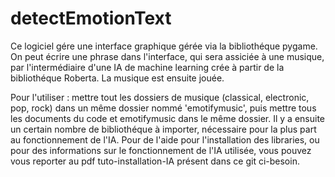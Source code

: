 # detectEmotionText

Ce logiciel gére une interface graphique gérée via la bibliothéque pygame. On peut écrire une phrase dans l'interface, qui sera 
assiciée à une musique, par l'intermédiaire d'une IA de machine learning crée à partir de la bibliothéque Roberta. La musique est
ensuite jouée.

Pour l'utiliser : mettre tout les dossiers de musique (classical, electronic, pop, rock) dans un même dossier nommé 'emotifymusic', puis mettre tous les documents du code et emotifymusic dans le même dossier. Il y a ensuite un certain nombre de bibliothéque à importer, nécessaire pour la plus part au fonctionnement de l'IA.
Pour de l'aide pour l'installation des libraries, ou pour des informations sur le fonctionnement de l'IA utilisée, vous pouvez vous reporter au pdf tuto-installation-IA présent dans ce git ci-besoin.
